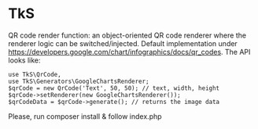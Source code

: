 # TkS
QR code render function: an object-oriented QR code renderer where the renderer logic
can be switched/injected.
Default implementation under
https://developers.google.com/chart/infographics/docs/qr_codes.
The API looks like:
```
use TkS\QrCode,
use TkS\Generators\GoogleChartsRenderer;
$qrCode = new QrCode('Text', 50, 50); // text, width, height
$qrCode->setRenderer(new GoogleChartsRenderer());
$qrCodeData = $qrCode->generate(); // returns the image data
```

Please, run composer install & follow index.php


